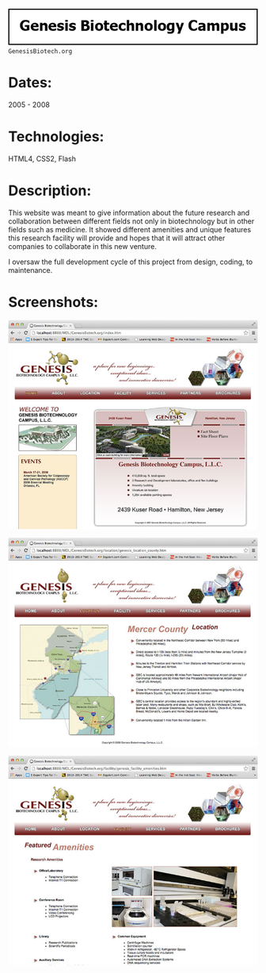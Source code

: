 ![Title](github/github_title_gb.gif)  
`GenesisBiotech.org`  

# Dates:  
2005 - 2008  
# Technologies:  
HTML4, CSS2, Flash
# Description:  
This website was meant to give information about the future research and collaboration between different fields not only in biotechnology but in other fields such as medicine.  It showed different amenities and unique features this research facility will provide and hopes that it will attract other companies to collaborate in this new venture.

I oversaw the full development cycle of this project from design, coding, to maintenance.  
# Screenshots:
![Screenshot](github/github_screenshot_gb1.jpg)  

![Screenshot](github/github_screenshot_gb2.jpg)  

![Screenshot](github/github_screenshot_gb3.jpg)  
